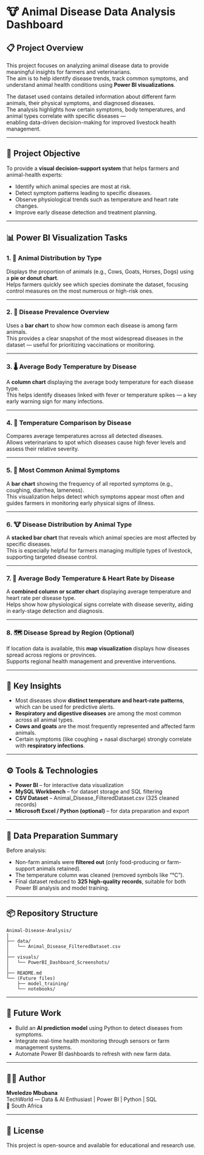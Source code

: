 # 🐮 Animal Disease Data Analysis Dashboard

## 📋 Project Overview
This project focuses on analyzing animal disease data to provide meaningful insights for farmers and veterinarians.  
The aim is to help identify disease trends, track common symptoms, and understand animal health conditions using **Power BI visualizations**.  

The dataset used contains detailed information about different farm animals, their physical symptoms, and diagnosed diseases.  
The analysis highlights how certain symptoms, body temperatures, and animal types correlate with specific diseases —  
enabling data-driven decision-making for improved livestock health management.

---

## 🎯 Project Objective
To provide a **visual decision-support system** that helps farmers and animal-health experts:
- Identify which animal species are most at risk.
- Detect symptom patterns leading to specific diseases.
- Observe physiological trends such as temperature and heart rate changes.
- Improve early disease detection and treatment planning.

---

## 📊 Power BI Visualization Tasks

### **1. 🐾 Animal Distribution by Type**
Displays the proportion of animals (e.g., Cows, Goats, Horses, Dogs) using a **pie or donut chart**.  
Helps farmers quickly see which species dominate the dataset, focusing control measures on the most numerous or high-risk ones.

---

### **2. 🦠 Disease Prevalence Overview**
Uses a **bar chart** to show how common each disease is among farm animals.  
This provides a clear snapshot of the most widespread diseases in the dataset — useful for prioritizing vaccinations or monitoring.

---

### **3. 🌡️ Average Body Temperature by Disease**
A **column chart** displaying the average body temperature for each disease type.  
This helps identify diseases linked with fever or temperature spikes — a key early warning sign for many infections.

---

### **4. 💉 Temperature Comparison by Disease**
Compares average temperatures across all detected diseases.  
Allows veterinarians to spot which diseases cause high fever levels and assess their relative severity.

---

### **5. 🧬 Most Common Animal Symptoms**
A **bar chart** showing the frequency of all reported symptoms (e.g., coughing, diarrhea, lameness).  
This visualization helps detect which symptoms appear most often and guides farmers in monitoring early physical signs of illness.

---

### **6. 🐮 Disease Distribution by Animal Type**
A **stacked bar chart** that reveals which animal species are most affected by specific diseases.  
This is especially helpful for farmers managing multiple types of livestock, supporting targeted disease control.

---

### **7. 💓 Average Body Temperature & Heart Rate by Disease**
A **combined column or scatter chart** displaying average temperature and heart rate per disease type.  
Helps show how physiological signs correlate with disease severity, aiding in early-stage detection and diagnosis.

---

### **8. 🗺️ Disease Spread by Region (Optional)**
If location data is available, this **map visualization** displays how diseases spread across regions or provinces.  
Supports regional health management and preventive interventions.

---

## 🧠 Key Insights
- Most diseases show **distinct temperature and heart-rate patterns**, which can be used for predictive alerts.  
- **Respiratory and digestive diseases** are among the most common across all animal types.  
- **Cows and goats** are the most frequently represented and affected farm animals.  
- Certain symptoms (like coughing + nasal discharge) strongly correlate with **respiratory infections**.  

---

## ⚙️ Tools & Technologies
- **Power BI** – for interactive data visualization  
- **MySQL Workbench** – for dataset storage and SQL filtering  
- **CSV Dataset** – Animal_Disease_FilteredDataset.csv (325 cleaned records)  
- **Microsoft Excel / Python (optional)** – for data preparation and export  

---

## 🧹 Data Preparation Summary
Before analysis:
- Non-farm animals were **filtered out** (only food-producing or farm-support animals retained).  
- The temperature column was cleaned (removed symbols like “°C”).  
- Final dataset reduced to **325 high-quality records**, suitable for both Power BI analysis and model training.

---

## 📦 Repository Structure
```
Animal-Disease-Analysis/
│
├── data/
│   └── Animal_Disease_FilteredDataset.csv
│
├── visuals/
│   └── PowerBI_Dashboard_Screenshots/
│
├── README.md
└── (Future files)
    ├── model_training/
    └── notebooks/
```

---

## 🚀 Future Work
- Build an **AI prediction model** using Python to detect diseases from symptoms.  
- Integrate real-time health monitoring through sensors or farm management systems.  
- Automate Power BI dashboards to refresh with new farm data.

---

## 👨‍🌾 Author
**Mveledzo Mbubana**  
TechWorld — Data & AI Enthusiast | Power BI | Python | SQL  
📍 South Africa  

---

## 🧭 License
This project is open-source and available for educational and research use.
